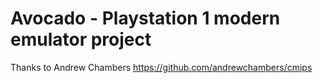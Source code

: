 Avocado - Playstation 1 modern emulator project
===============================================

Thanks to Andrew Chambers https://github.com/andrewchambers/cmips